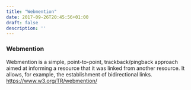 ```yaml
---
title: "Webmention"
date: 2017-09-26T20:45:56+01:00
draft: false
description: ''
---
```


### Webmention

Webmention is a simple, point-to-point, trackback/pingback approach aimed at informing a resource that it was linked from another resource. It allows, for example, the establishment of bidirectional links. https://www.w3.org/TR/webmention/
